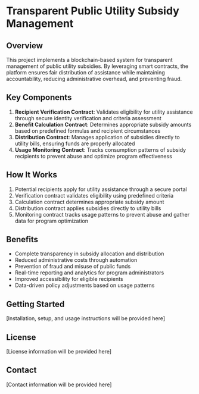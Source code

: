 # Transparent Public Utility Subsidy Management

## Overview

This project implements a blockchain-based system for transparent management of public utility subsidies. By leveraging smart contracts, the platform ensures fair distribution of assistance while maintaining accountability, reducing administrative overhead, and preventing fraud.

## Key Components

1. **Recipient Verification Contract**: Validates eligibility for utility assistance through secure identity verification and criteria assessment
2. **Benefit Calculation Contract**: Determines appropriate subsidy amounts based on predefined formulas and recipient circumstances
3. **Distribution Contract**: Manages application of subsidies directly to utility bills, ensuring funds are properly allocated
4. **Usage Monitoring Contract**: Tracks consumption patterns of subsidy recipients to prevent abuse and optimize program effectiveness

## How It Works

1. Potential recipients apply for utility assistance through a secure portal
2. Verification contract validates eligibility using predefined criteria
3. Calculation contract determines appropriate subsidy amount
4. Distribution contract applies subsidies directly to utility bills
5. Monitoring contract tracks usage patterns to prevent abuse and gather data for program optimization

## Benefits

- Complete transparency in subsidy allocation and distribution
- Reduced administrative costs through automation
- Prevention of fraud and misuse of public funds
- Real-time reporting and analytics for program administrators
- Improved accessibility for eligible recipients
- Data-driven policy adjustments based on usage patterns

## Getting Started

[Installation, setup, and usage instructions will be provided here]

## License

[License information will be provided here]

## Contact

[Contact information will be provided here]
